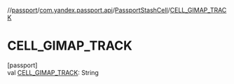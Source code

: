 //[passport](../../../index.md)/[com.yandex.passport.api](../index.md)/[PassportStashCell](index.md)/[CELL_GIMAP_TRACK](-c-e-l-l_-g-i-m-a-p_-t-r-a-c-k.md)

# CELL_GIMAP_TRACK

[passport]\
val [CELL_GIMAP_TRACK](-c-e-l-l_-g-i-m-a-p_-t-r-a-c-k.md): String
